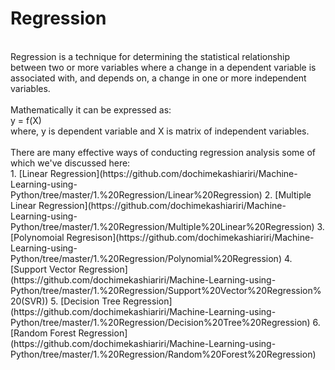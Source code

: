 # Regression
<br>
Regression is a technique for determining the statistical relationship between two or more variables where a change in a dependent variable is associated with, and depends on, a change in one or more independent variables. <br>
<br>
Mathematically it can be expressed as: <br>
y = f(X) 
<br>where, y is dependent variable and X is matrix of independent variables.<br>
<br>
There are many effective ways of conducting regression analysis some of which we've discussed here:<br>
1. [Linear Regression](https://github.com/dochimekashiariri/Machine-Learning-using-Python/tree/master/1.%20Regression/Linear%20Regression)
2. [Multiple Linear Regression](https://github.com/dochimekashiariri/Machine-Learning-using-Python/tree/master/1.%20Regression/Multiple%20Linear%20Regression)
3. [Polynomoial Regresison](https://github.com/dochimekashiariri/Machine-Learning-using-Python/tree/master/1.%20Regression/Polynomial%20Regression)
4. [Support Vector Regression](https://github.com/dochimekashiariri/Machine-Learning-using-Python/tree/master/1.%20Regression/Support%20Vector%20Regression%20(SVR))
5. [Decision Tree Regression](https://github.com/dochimekashiariri/Machine-Learning-using-Python/tree/master/1.%20Regression/Decision%20Tree%20Regression)
6. [Random Forest Regression](https://github.com/dochimekashiariri/Machine-Learning-using-Python/tree/master/1.%20Regression/Random%20Forest%20Regression)
